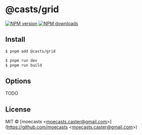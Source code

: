 # @casts/grid

[![NPM version](https://img.shields.io/npm/v/@casts/grid.svg?style=flat)](https://npmjs.org/package/@casts/grid)
[![NPM downloads](http://img.shields.io/npm/dm/@casts/grid.svg?style=flat)](https://npmjs.org/package/@casts/grid)

## Install

```bash
$ pnpm add @casts/grid
```

```bash
$ pnpm run dev
$ pnpm run build
```

## Options

TODO

## License

MIT © [moecasts &lt;moecasts.caster@gmail.com&gt;](https://github.com/moecasts &lt;moecasts.caster@gmail.com&gt;)
